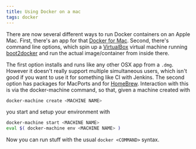```yaml
---
title: Using Docker on a mac
tags: docker
---
```


There are now several different ways to run Docker containers on an Apple Mac. First, there's an app for that [Docker for Mac](https://docs.docker.com/docker-for-mac/). Second, there's command line options, which spin up a [VirtualBox](https://www.virtualbox.org) virtual machine running [boot2docker](https://github.com/boot2docker/boot2docker) and run the actual image/container from inside there.

The first option installs and runs like any other OSX app from a ```.dmg```. However it doesn't really support multiple simultaneous users, which isn't good if you want to use it for something like CI with Jenkins. The second option has packages for MacPorts and for [HomeBrew](https://pilsniak.com/how-to-install-docker-on-mac-os-using-brew/). Interaction with this is via the docker-machine command, so that, given a machine created with
```bash
docker-machine create <MACHINE NAME>
```
you start and setup your environment with
```bash
docker-machine start <MACHINE NAME>
eval $( docker-machine env <MACHINE NAME> )
```

Now you can run stuff with the usual `docker <COMMAND>` syntax.
